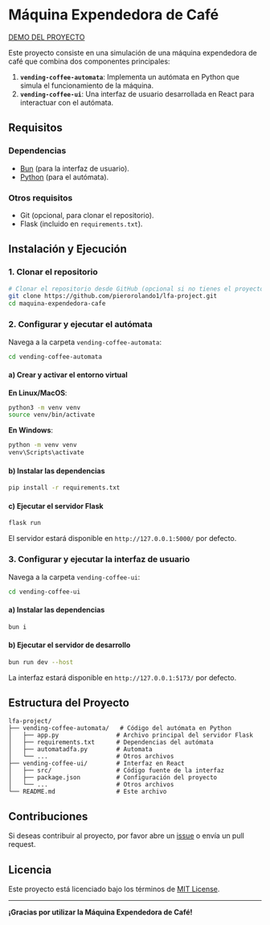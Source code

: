 # Máquina Expendedora de Café


[DEMO DEL PROYECTO](http://161.35.239.14:5173/)

Este proyecto consiste en una simulación de una máquina expendedora de café que combina dos componentes principales:

1. **`vending-coffee-automata`**: Implementa un autómata en Python que simula el funcionamiento de la máquina.
2. **`vending-coffee-ui`**: Una interfaz de usuario desarrollada en React para interactuar con el autómata.

## Requisitos

### Dependencias
- [Bun](https://bun.sh/) (para la interfaz de usuario).
- [Python](https://www.python.org/) (para el autómata).

### Otros requisitos
- Git (opcional, para clonar el repositorio).
- Flask (incluido en `requirements.txt`).

## Instalación y Ejecución

### 1. Clonar el repositorio
```bash
# Clonar el repositorio desde GitHub (opcional si no tienes el proyecto localmente)
git clone https://github.com/pierorolando1/lfa-project.git
cd maquina-expendedora-cafe
```

### 2. Configurar y ejecutar el autómata

Navega a la carpeta `vending-coffee-automata`:
```bash
cd vending-coffee-automata
```

#### a) Crear y activar el entorno virtual

**En Linux/MacOS**:
```bash
python3 -m venv venv
source venv/bin/activate
```

**En Windows**:
```bash
python -m venv venv
venv\Scripts\activate
```

#### b) Instalar las dependencias
```bash
pip install -r requirements.txt
```

#### c) Ejecutar el servidor Flask
```bash
flask run
```
El servidor estará disponible en `http://127.0.0.1:5000/` por defecto.

### 3. Configurar y ejecutar la interfaz de usuario

Navega a la carpeta `vending-coffee-ui`:
```bash
cd vending-coffee-ui
```

#### a) Instalar las dependencias
```bash
bun i
```

#### b) Ejecutar el servidor de desarrollo
```bash
bun run dev --host
```

La interfaz estará disponible en `http://127.0.0.1:5173/` por defecto.

## Estructura del Proyecto

```
lfa-project/
├── vending-coffee-automata/   # Código del autómata en Python
│   ├── app.py                # Archivo principal del servidor Flask
│   ├── requirements.txt      # Dependencias del autómata
│   ├── automatadfa.py        # Automata
│   └── ...                   # Otros archivos
├── vending-coffee-ui/        # Interfaz en React
│   ├── src/                  # Código fuente de la interfaz
│   ├── package.json          # Configuración del proyecto
│   └── ...                   # Otros archivos
└── README.md                 # Este archivo
```

## Contribuciones
Si deseas contribuir al proyecto, por favor abre un [issue](https://github.com/usuario/maquina-expendedora-cafe/issues) o envía un pull request.

## Licencia
Este proyecto está licenciado bajo los términos de [MIT License](LICENSE).

---

**¡Gracias por utilizar la Máquina Expendedora de Café!**


